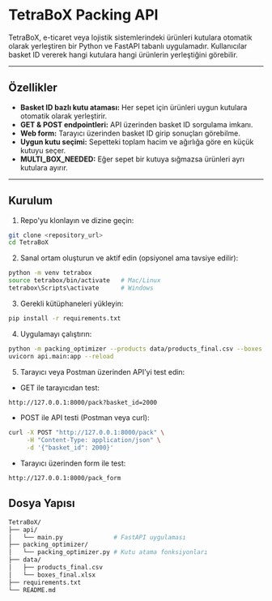 # TetraBoX Packing API

TetraBoX, e-ticaret veya lojistik sistemlerindeki ürünleri kutulara otomatik olarak yerleştiren bir Python ve FastAPI tabanlı uygulamadır. Kullanıcılar basket ID vererek hangi kutulara hangi ürünlerin yerleştiğini görebilir.

---

## Özellikler

- **Basket ID bazlı kutu ataması:** Her sepet için ürünleri uygun kutulara otomatik olarak yerleştirir.
- **GET & POST endpointleri:** API üzerinden basket ID sorgulama imkanı.
- **Web form:** Tarayıcı üzerinden basket ID girip sonuçları görebilme.
- **Uygun kutu seçimi:** Sepetteki toplam hacim ve ağırlığa göre en küçük kutuyu seçer.
- **MULTI_BOX_NEEDED:** Eğer sepet bir kutuya sığmazsa ürünleri ayrı kutulara ayırır.

---

## Kurulum

1. Repo'yu klonlayın ve dizine geçin:

```bash
git clone <repository_url>
cd TetraBoX
```

2. Sanal ortam oluşturun ve aktif edin (opsiyonel ama tavsiye edilir):
```bash
python -m venv tetrabox
source tetrabox/bin/activate   # Mac/Linux
tetrabox\Scripts\activate      # Windows
```
3. Gerekli kütüphaneleri yükleyin:
```bash
pip install -r requirements.txt
```

4. Uygulamayı çalıştırın:
```bash
python -m packing_optimizer --products data/products_final.csv --boxes data/boxes.xlsx
uvicorn api.main:app --reload
```

5. Tarayıcı veya Postman üzerinden API’yi test edin:

- GET ile tarayıcıdan test:
```bash
http://127.0.0.1:8000/pack?basket_id=2000
```

- POST ile API testi (Postman veya curl):
```bash
curl -X POST "http://127.0.0.1:8000/pack" \
     -H "Content-Type: application/json" \
     -d '{"basket_id": 2000}'
```

- Tarayıcı üzerinden form ile test:
```bash
http://127.0.0.1:8000/pack_form
```


## Dosya Yapısı
```bash
TetraBoX/
├── api/
│   └── main.py              # FastAPI uygulaması
├── packing_optimizer/
│   └── packing_optimizer.py # Kutu atama fonksiyonları
├── data/
│   ├── products_final.csv
│   └── boxes_final.xlsx
├── requirements.txt
└── README.md
```
